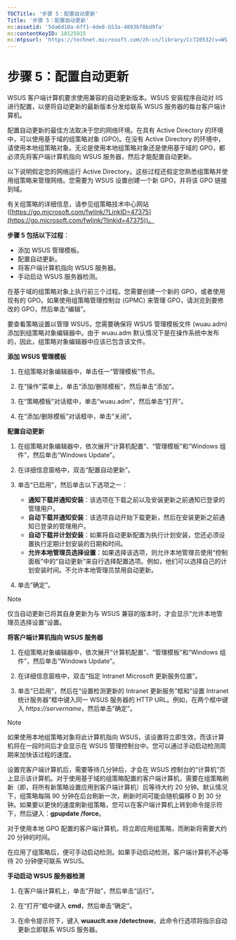 ```yaml
---
TOCTitle: '步骤 5：配置自动更新'
Title: '步骤 5：配置自动更新'
ms:assetid: '5da6d10a-6ff1-4de8-b53a-4893bf8bd9fa'
ms:contentKeyID: 18125915
ms:mtpsurl: 'https://technet.microsoft.com/zh-cn/library/Cc720532(v=WS.10)'
---
```


步骤 5：配置自动更新
====================

WSUS 客户端计算机要求使用兼容的自动更新版本。WSUS 安装程序自动对 IIS 进行配置，以便将自动更新的最新版本分发给联系 WSUS 服务器的每台客户端计算机。

配置自动更新的最佳方法取决于您的网络环境。在具有 Active Directory 的环境中，可以使用基于域的组策略对象 (GPO)。在没有 Active Directory 的环境中，请使用本地组策略对象。无论是使用本地组策略对象还是使用基于域的 GPO，都必须先将客户端计算机指向 WSUS 服务器，然后才能配置自动更新。

以下说明假定您的网络运行 Active Directory。这些过程还假定您熟悉组策略并使用组策略来管理网络。您需要为 WSUS 设置创建一个新 GPO，并将该 GPO 链接到域。

有关组策略的详细信息，请参见组策略技术中心网站 ([https://go.microsoft.com/fwlink/?LinkID=47375](https://go.microsoft.com/fwlink/?linkid=47375))。

**步骤 5 包括以下过程**：

-   添加 WSUS 管理模板。
-   配置自动更新。
-   将客户端计算机指向 WSUS 服务器。
-   手动启动 WSUS 服务器检测。

在基于域的组策略对象上执行前三个过程。您需要创建一个新的 GPO，或者使用现有的 GPO。如果使用组策略管理控制台 (GPMC) 来管理 GPO，请浏览到要修改的 GPO，然后单击“编辑”。

要查看策略设置以管理 WSUS，您需要确保将 WSUS 管理模板文件 (wuau.adm) 添加到组策略对象编辑器中。由于 wuau.adm 默认情况下是在操作系统中发布的，因此，组策略对象编辑器中应该已包含该文件。

**添加 WSUS 管理模板**
1.  在组策略对象编辑器中，单击任一“管理模板”节点。

2.  在“操作”菜单上，单击“添加/删除模板”，然后单击“添加”。

3.  在“策略模板”对话框中，单击“wuau.adm”，然后单击“打开”。

4.  在“添加/删除模板”对话框中，单击“关闭”。

**配置自动更新**
1.  在组策略对象编辑器中，依次展开“计算机配置”、“管理模板”和“Windows 组件”，然后单击“Windows Update”。

2.  在详细信息窗格中，双击“配置自动更新”。

3.  单击“已启用”，然后单击以下选项之一：

    -   **通知下载并通知安装**：该选项在下载之前以及安装更新之前通知已登录的管理用户。
    -   **自动下载并通知安装**：该选项自动开始下载更新，然后在安装更新之前通知已登录的管理用户。
    -   **自动下载并计划安装**：如果将自动更新配置为执行计划安装，您还必须设置执行定期计划安装的日期和时间。
    -   **允许本地管理员选择设置**：如果选择该选项，则允许本地管理员使用“控制面板”中的“自动更新”来自行选择配置选项。例如，他们可以选择自己的计划安装时间。不允许本地管理员禁用自动更新。

4.  单击“确定”。

> [!Note]  
> 仅当自动更新已将其自身更新为与 WSUS 兼容的版本时，才会显示“允许本地管理员选择设置”设置。 

**将客户端计算机指向 WSUS 服务器**
1.  在组策略对象编辑器中，依次展开“计算机配置”、“管理模板”和“Windows 组件”，然后单击“Windows Update”。

2.  在详细信息窗格中，双击“指定 Intranet Microsoft 更新服务位置”。

3.  单击“已启用”，然后在“设置检测更新的 Intranet 更新服务”框和“设置 Intranet 统计服务器”框中键入同一 WSUS 服务器的 HTTP URL。例如，在两个框中键入 *https://servername*，然后单击“确定”。

> [!Note]  
> 如果使用本地组策略对象将此计算机指向 WSUS，该设置将立即生效，而该计算机将在一段时间后才会显示在 WSUS 管理控制台中。您可以通过手动启动检测周期来加快该过程的速度。 

设置完客户端计算机后，需要等待几分钟后，才会在 WSUS 控制台的“计算机”页上显示该计算机。对于使用基于域的组策略配置的客户端计算机，需要在组策略刷新（即，将所有新策略设置应用到客户端计算机）后等待大约 20 分钟。默认情况下，组策略每隔 90 分钟在后台刷新一次，刷新时间可能会随机偏移 0 到 30 分钟。如果要以更快的速度刷新组策略，您可以在客户端计算机上转到命令提示符下，然后键入：**gpupdate /force**。

对于使用本地 GPO 配置的客户端计算机，将立即应用组策略，而刷新将需要大约 20 分钟的时间。

在应用了组策略后，便可手动启动检测。如果手动启动检测，客户端计算机不必等待 20 分钟便可联系 WSUS。

**手动启动 WSUS 服务器检测**
1.  在客户端计算机上，单击“开始”，然后单击“运行”。

2.  在“打开”框中键入 **cmd**，然后单击“确定”。

3.  在命令提示符下，键入 **wuauclt.exe /detectnow**。此命令行选项将指示自动更新立即联系 WSUS 服务器。

